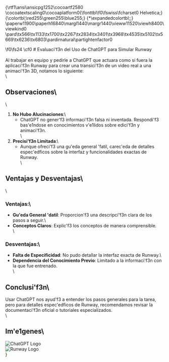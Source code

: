 {\rtf1\ansi\ansicpg1252\cocoartf2580
\cocoatextscaling0\cocoaplatform0{\fonttbl\f0\fswiss\fcharset0 Helvetica;}
{\colortbl;\red255\green255\blue255;}
{\*\expandedcolortbl;;}
\paperw11900\paperh16840\margl1440\margr1440\vieww11520\viewh8400\viewkind0
\pard\tx566\tx1133\tx1700\tx2267\tx2834\tx3401\tx3968\tx4535\tx5102\tx5669\tx6236\tx6803\pardirnatural\partightenfactor0

\f0\fs24 \cf0 # Evaluaci\'f3n del Uso de ChatGPT para Simular Runway\
\
Al trabajar en equipo y pedirle a ChatGPT que actuara como si fuera la aplicaci\'f3n Runway para crear una transici\'f3n de un video real a una animaci\'f3n 3D, notamos lo siguiente:\
\
## Observaciones\
\
1. **No Hubo Alucinaciones**:\
   - ChatGPT no gener\'f3 informaci\'f3n falsa ni inventada. Respondi\'f3 bas\'e1ndose en conocimientos v\'e1lidos sobre edici\'f3n y animaci\'f3n.\
\
2. **Precisi\'f3n Limitada**:\
   - Aunque ofreci\'f3 una gu\'eda general \'fatil, carec\'eda de detalles espec\'edficos sobre la interfaz y funcionalidades exactas de Runway.\
\
## Ventajas y Desventajas\
\
### Ventajas:\
- **Gu\'eda General \'datil**: Proporcion\'f3 una descripci\'f3n clara de los pasos a seguir.\
- **Conceptos Claros**: Explic\'f3 los conceptos de manera comprensible.\
\
### Desventajas:\
- **Falta de Especificidad**: No pudo detallar la interfaz exacta de Runway.\
- **Dependencia del Conocimiento Previo**: Limitado a la informaci\'f3n con la que fue entrenado.\
\
## Conclusi\'f3n\
Usar ChatGPT nos ayud\'f3 a entender los pasos generales para la tarea, pero para detalles espec\'edficos de Runway, recomendamos revisar la documentaci\'f3n oficial o tutoriales especializados.\
\
## Im\'e1genes\
![ChatGPT Logo](https://upload.wikimedia.org/wikipedia/commons/0/04/ChatGPT_logo.svg)\
![Runway Logo](https://www.runwayml.com/assets/images/logo.png)\
}